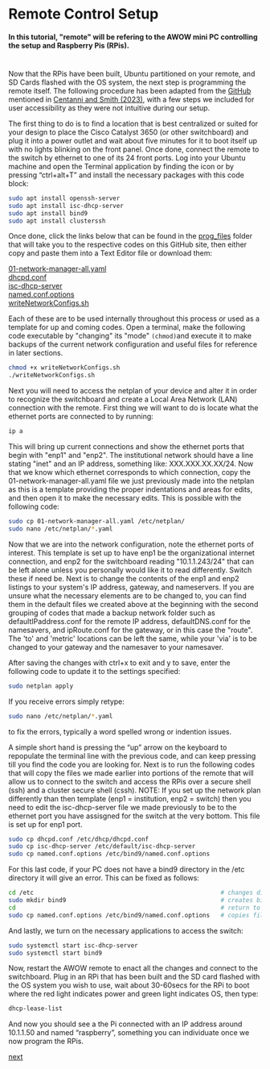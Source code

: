 # Remote Control Setup
#### In this tutorial, "remote" will be refering to the AWOW mini PC controlling the setup and Raspberry Pis (RPis).
#
Now that the RPis have been built, Ubuntu partitioned on your remote, and SD Cards flashed with the OS system, the next step is programming the remote itself. The following procedure has been adapted from the [GitHub](https://github.com/alexcwsmith/PiRATeMC/tree/master/networking) mentioned in [Centanni and Smith (2023)](https://www.sciencedirect.com/science/article/pii/S2772392523000512), with a few steps we included for user accessibility as they were not intuitive during our setup. 


The first thing to do is to find a location that is best centralized or suited for your design to place the Cisco Catalyst 3650 (or other switchboard) and plug it into a power outlet and wait about five minutes for it to boot itself up with no lights blinking on the front panel. Once done, connect the remote to the switch by ethernet to one of its 24 front ports. Log into your Ubuntu machine and open the Terminal application by finding the icon or by pressing “ctrl+alt+T” and install the necessary packages with this code block:
```bash
sudo apt install openssh-server
sudo apt install isc-dhcp-server
sudo apt install bind9
sudo apt install clusterssh
```
Once done, click the links below that can be found in the [prog_files](https://github.com/George-LabX/raspicluster/tree/main/prog_files) folder that will take you to the respective codes on this GitHub site, then either copy and paste them into a Text Editor file or download them:

[01-network-manager-all.yaml](https://github.com/George-LabX/raspicluster/blob/main/prog_files/01-network-manager-all.yaml)  
[dhcpd.conf](https://github.com/George-LabX/raspicluster/blob/main/prog_files/dhcpd.conf)  
[isc-dhcp-server](https://github.com/George-LabX/raspicluster/blob/main/prog_files/isc-dhcp-server)  
[named.conf.options](https://github.com/George-LabX/raspicluster/blob/main/prog_files/named.conf.options)  
[writeNetworkConfigs.sh](https://github.com/George-LabX/raspicluster/blob/main/prog_files/writeNetworkConfigs.sh)

Each of these are to be used internally throughout this process or used as a template for up and coming codes. Open a terminal, make the following code executable by "changing" its "mode" ```(chmod)```and execute it to make backups of the current network configuration and useful files for reference in later sections. 
```bash
chmod +x writeNetworkConfigs.sh
./writeNetworkConfigs.sh
```
Next you will need to access the netplan of your device and alter it in order to recognize the switchboard and create a Local Area Network (LAN) connection with the remote. First thing we will want to do is locate what the ethernet ports are connected to by running:
```bash
ip a
```
This will bring up current connections and show the ethernet ports that begin with "enp1" and "enp2". The institutional network should have a line stating "inet" and an IP address, something like: XXX.XXX.XX.XX/24. Now that we know which ethernet corresponds to which connection, copy the 01-network-manager-all.yaml file we just previously made into the netplan as this is a template providing the proper indentations and areas for edits, and then open it to make the necessary edits. This is possible with the following code: 
```bash
sudo cp 01-network-manager-all.yaml /etc/netplan/
sudo nano /etc/netplan/*.yaml 
``` 
Now that we are into the network configuration, note the ethernet ports of interest. This template is set up to have enp1 be the organizational internet connection, and enp2 for the switchboard reading "10.1.1.243/24" that can be left alone unless you personally would like it to read differently. Switch these if need be. Next is to change the contents of the enp1 and enp2 listings to your system's IP address, gateway, and nameservers. If you are unsure what the necessary elements are to be changed to, you can find them in the default files we created above at the beginning with the second grouping of codes that made a backup network folder such as defaultIPaddress.conf for the remote IP address, defaultDNS.conf for the namesavers, and ipRoute.conf for the gateway, or in this case the "route". The 'to' and 'metric' locations can be left the same, while your 'via' is to be changed to your gateway and the namesaver to your namesaver.  

After saving the changes with ctrl+x to exit and y to save, enter the following code to update it to the settings specified: 
```bash
sudo netplan apply 
```  
If you receive errors simply retype:
```bash
sudo nano /etc/netplan/*.yaml 
```
to fix the errors, typically a word spelled wrong or indention issues.  

A simple short hand is pressing the “up” arrow on the keyboard to repopulate the terminal line with the previous code, and can keep pressing till you find the code you are looking for.
Next is to run the following codes that will copy the files we made earlier into portions of the remote that will allow us to connect to the switch and access the RPis over a secure shell (ssh) and a cluster secure shell (cssh). NOTE: If you set up the network plan differently than then template (enp1 = institution, enp2 = switch) then you need to edit the isc-dhcp-server file we made previously to be to the ethernet port you have assisgned for the switch at the very bottom. This file is set up for enp1 port.
```bash
sudo cp dhcpd.conf /etc/dhcp/dhcpd.conf
sudo cp isc-dhcp-server /etc/default/isc-dhcp-server       
sudo cp named.conf.options /etc/bind9/named.conf.options
```
For this last code, if your PC does not have a bind9 directory in the /etc directory it will give an error. This can be fixed as follows:
```bash
cd /etc                                                    # changes directory to /etc
sudo mkdir bind9                                           # creates bind9 directory for you to copy file into
cd                                                         # return to home
sudo cp named.conf.options /etc/bind9/named.conf.options   # copies file into directory
```      
And lastly, we turn on the necessary applications to access the switch:
```bash
sudo systemctl start isc-dhcp-server
sudo systemctl start bind9
```
Now, restart the AWOW remote to enact all the changes and connect to the switchboard. Plug in an RPi that has been built and the SD card flashed with the OS system you wish to use, wait about 30-60secs for the RPi to boot where the red light indicates power and green light indicates OS, then type:
```bash
dhcp-lease-list
```
And now you should see a the Pi connected with an IP address around 10.1.1.50 and named “raspberry”, something you can individuate once we now program the RPis.

[next](https://github.com/George-LabX/raspicluster/blob/main/Tutorial/3pi_setup.md)
